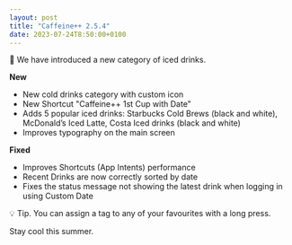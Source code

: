 ```yaml
---
layout: post
title: "Caffeine++ 2.5.4"
date: 2023-07-24T8:50:00+0100
---
```


🧊 We have introduced a new category of iced drinks.

**New**  
- New cold drinks category with custom icon
- New Shortcut "Caffeine++ 1st Cup with Date"
- Adds 5 popular iced drinks: Starbucks Cold Brews (black and white), McDonald’s Iced Latte, Costa Iced drinks (black and white)
- Improves typography on the main screen

**Fixed**  
- Improves Shortcuts (App Intents) performance
- Recent Drinks are now correctly sorted by date
- Fixes the status message not showing the latest drink when logging in using Custom Date

💡 Tip. You can assign a tag to any of your favourites with a long press.

Stay cool this summer.
